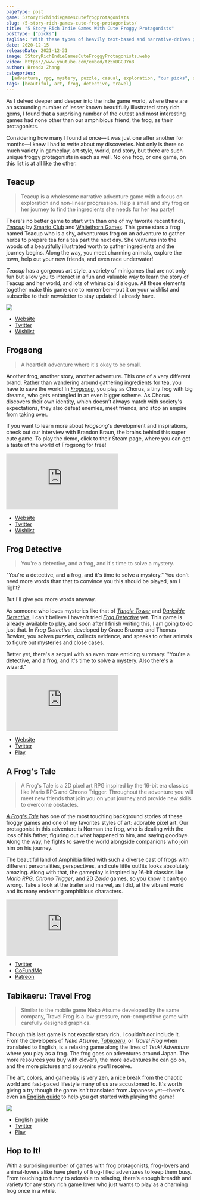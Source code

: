 ```yaml
---
pageType: post
game: 5storyrichindiegamescutefrogprotagonists
slug: /5-story-rich-games-cute-frog-protagonists/
title: "5 Story Rich Indie Games With Cute Froggy Protagonists"
postType: ["picks"]
tagline: "With these types of heavily text-based and narrative-driven games, it's not easy to get the art direction, narrative, and emotional poignancy just right. However, I think these ones hit the spot—they have unique art, a distinctly non-generic twist on social media usage, and employ the framework of technology to tell their story well."
date: 2020-12-15
releaseDate: 2021-12-31
image: 5StoryRichIndieGamesCuteFroggyProtagonists.webp
video: https://www.youtube.com/embed/tz5xDGCJYn8
author: Brenda Zhang
categories:
  [adventure, rpg, mystery, puzzle, casual, exploration, "our picks", story]
tags: [beautiful, art, frog, detective, travel]
---
```


As I delved deeper and deeper into the indie game world, where there are an astounding number of lesser known beautifully illustrated story rich gems, I found that a surprising number of the cutest and most interesting games had none other than our amphibious friend, the frog, as their protagonists.

Considering how many I found at once—it was just one after another for months—I knew I had to write about my discoveries. Not only is there so much variety in gameplay, art style, world, and story, but there are such unique froggy protagonists in each as well. No one frog, or one game, on this list is at all like the other.

## Teacup

> Teacup is a wholesome narrative adventure game with a focus on exploration and non-linear progression. Help a small and shy frog on her journey to find the ingredients she needs for her tea party!

There's no better game to start with than one of my favorite recent finds, [_Teacup_](https://store.steampowered.com/app/1444300/teacup/) by [Smarto Club](https://smarto.club/) and [Whitethorn Games](https://whitethorndigital.com/). This game stars a frog named Teacup who is a shy, adventurous frog on an adventure to gather herbs to prepare tea for a tea part the next day. She ventures into the woods of a beautifully illustrated worth to gather ingredients and the journey begins. Along the way, you meet charming animals, explore the town, help out your new friends, and even race underwater!

_Teacup_ has a gorgeous art style, a variety of minigames that are not only fun but allow you to interact in a fun and valuable way to learn the story of Teacup and her world, and lots of whimsical dialogue. All these elements together make this game one to remember—put it on your wishlist and subscribe to their newsletter to stay updated! I already have.

![][image0]

- [Website](https://smarto.club/)
- [Twitter](https://twitter.com/smarto_club)
- [Wishlist](https://store.steampowered.com/app/1444300/Teacup/)

## Frogsong

> A heartfelt adventure where it's okay to be small.

Another frog, another story, another adventure. This one of a very different brand. Rather than wandering around gathering ingredients for tea, you have to save the world! In [_Frogsong_](https://frogsonggame.com/), you play as Chorus, a tiny frog with big dreams, who gets entangled in an even bigger scheme. As Chorus discovers their own identity, which doesn't always match with society's expectations, they also defeat enemies, meet friends, and stop an empire from taking over.

If you want to learn more about _Frogsong_'s development and inspirations, check out our interview with Brandon Braun, the brains behind this super cute game. To play the demo, click to their Steam page, where you can get a taste of the world of Frogsong for free!

<iframe loading="lazy" src="https://www.youtube.com/embed/wCK52MhzmIU?modestbranding=1" frameborder="0" allow="accelerometer; encrypted-media; gyroscope; picture-in-picture" allowfullscreen></iframe>

- [Website](https://frogsonggame.com/)
- [Twitter](https://twitter.com/frogsonggame)
- [Wishlist](https://store.steampowered.com/app/1281860/Frogsong/)

## Frog Detective

> You're a detective, and a frog, and it's time to solve a mystery.

"You're a detective, and a frog, and it's time to solve a mystery." You don't need more words than that to convince you this should be played, am I right?

But I'll give you more words anyway.

As someone who loves mysteries like that of [_Tangle Tower_](https://indiestorygames.com/tangled-lives-tangle-tower/) and [_Darkside Detective_](https://indiestorygames.com/spooky-silly-darkside-detective/), I can't believe I haven't tried [_Frog Detective_](https://frogdetective.net/) yet. This game is already available to play, and soon after I finish writing this, I am going to do just that. In _Frog Detective_, developed by Grace Bruxner and Thomas Bowker, you solves puzzles, collects evidence, and speaks to other animals to figure out mysteries and close cases.

Better yet, there's a sequel with an even more enticing summary: "You're a detective, and a frog, and it's time to solve a mystery. Also there's a wizard."

<iframe loading="lazy" src="https://www.youtube.com/embed/V1SIWj4QO5A?modestbranding=1" frameborder="0" allow="accelerometer; encrypted-media; gyroscope; picture-in-picture" allowfullscreen></iframe>

- [Website](https://frogdetective.net/)
- [Twitter](https://twitter.com/frogdetective)
- [Play](https://store.steampowered.com/app/963000/The_Haunted_Island_a_Frog_Detective_Game/)

## A Frog's Tale

> A Frog's Tale is a 2D pixel art RPG inspired by the 16-bit era classics like Mario RPG and Chrono Trigger. Throughout the adventure you will meet new friends that join you on your journey and provide new skills to overcome obstacles.

[_A Frog's Tale_](https://twitter.com/NRMNmusic) has one of the most touching background stories of these froggy games and one of my favorites styles of art: adorable pixel art. Our protagonist in this adventure is Norman the frog, who is dealing with the loss of his father, figuring out what happened to him, and saying goodbye. Along the way, he fights to save the world alongside companions who join him on his journey.

The beautiful land of Amphibia filled with such a diverse cast of frogs with different personalities, perspectives, and cute little outfits looks absolutely amazing. Along with that, the gameplay is inspired by 16-bit classics like _Mario RPG_, _Chrono Trigger_, and 2D _Zelda_ games, so you know it can't go wrong. Take a look at the trailer and marvel, as I did, at the vibrant world and its many endearing amphibious characters.

<iframe loading="lazy" src="https://www.youtube.com/embed/tz5xDGCJYn8?modestbranding=1" frameborder="0" allow="accelerometer; encrypted-media; gyroscope; picture-in-picture" allowfullscreen></iframe>

- [Twitter](https://twitter.com/NRMNmusic)
- [GoFundMe](https://www.gofundme.com/f/7u2df-a-frog039s-tale-prefunding)
- [Patreon](https://www.patreon.com/afrogstale)

## Tabikaeru: Travel Frog

> Similar to the mobile game Neko Atsume developed by the same company, Travel Frog is a low-pressure, non-competitive game with carefully designed graphics.

Though this last game is not exactly story rich, I couldn't _not_ include it. From the developers of _Neko Atsume_, [_Tabikaeru_](https://apps.apple.com/us/app/旅かえる/id1255032913), or _Travel Frog_ when translated to English, is a relaxing game along the lines of _Tsuki Adventure_ where you play as a frog. The frog goes on adventures around Japan. The more resources you buy with clovers, the more adventures he can go on, and the more pictures and souvenirs you'll receive.

The art, colors, and gameplay is very zen, a nice break from the chaotic world and fast-paced lifestyle many of us are accustomed to. It's worth giving a try though the game isn't translated from Japanese yet—there's even an [English guide](https://damianvila.com/tabikaeru/) to help you get started with playing the game!

![][image1]

- [English guide](https://damianvila.com/tabikaeru/)
- [Twitter](https://twitter.com/tabi_kaeru)
- [Play](https://apps.apple.com/us/app/%E6%97%85%E3%81%8B%E3%81%88%E3%82%8B/id1255032913)

## Hop to It!

With a surprising number of games with frog protagonists, frog-lovers and animal-lovers alike have plenty of frog-filled adventures to keep them busy. From touching to funny to adorable to relaxing, there's enough breadth and variety for any story rich game lover who just wants to play as a charming frog once in a while.

[image0]: ../../../images/post/5storyrichindiegamescutefroggyprotagonists/5StoryRichIndieGamesCuteFroggyProtagonists0.webp
[image1]: ../../../images/post/5storyrichindiegamescutefroggyprotagonists/5StoryRichIndieGamesCuteFroggyProtagonists1.webp

